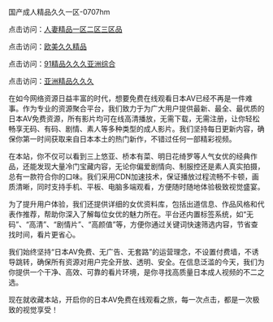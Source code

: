 国产成人精品久久一区-0707hm


点击访问：<a href="https://bered.pages.dev/">人妻精品一区二区三区品</a>

点击访问：<a href="https://gsd-agv.pages.dev/">欧美久久精品</a>

点击访问：<a href="https://tfda.pages.dev/">91精品久久久亚洲综合</a>

点击访问：<a href="https://cfad.pages.dev/">亚洲精品久久久</a>


在如今网络资源日益丰富的时代，想要免费在线观看日本AV已经不再是一件难事。作为专业的资源聚合平台，我们致力于为广大用户提供最新、最全、最优质的日本AV免费资源，所有影片均可在线高清播放，无需下载，无需注册，让你轻松畅享无码、有码、剧情、素人等多种类型的成人影片。我们坚持每日更新内容，确保你第一时间获取来自日本本土的热门新作，不错过任何一部精彩视频。

在本站，你不仅可以看到三上悠亚、桥本有菜、明日花绮罗等人气女优的经典作品，还能发现大量冷门宝藏内容，无论你偏爱剧情向、制服控还是素人真实拍摄，总有一款符合你的口味。我们采用CDN加速技术，保证播放过程流畅不卡顿，画质清晰，同时支持手机、平板、电脑多端观看，方便随时随地体验极致视觉盛宴。

为了提升用户体验，我们还提供详细的女优资料库，包括出道信息、作品风格和代表作推荐，帮助你深入了解每位女优的魅力所在。平台还内置标签系统，如“无码”、“高清”、“剧情片”、“高颜值”等，方便你通过关键词快速筛选内容，节省查找时间，看片更省心。

我们始终坚持“日本AV免费、无广告、无套路”的运营理念，不设置付费墙，不诱导跳转，确保所有资源对用户完全开放、透明、安全。在信息泛滥的今天，我们为你提供一个干净、高效、可靠的看片环境，是你寻找高质量日本成人视频的不二之选。

现在就收藏本站，开启你的日本AV免费在线观看之旅，每一次点击，都是一次极致的视觉享受！




<span style="display:none;">[Canonical link]( ）</span>
